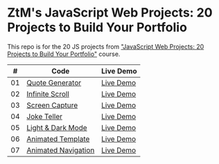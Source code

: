 # ZtM's JavaScript Web Projects: 20 Projects to Build Your Portfolio

This repo is for the 20 JS projects from ["JavaScript Web Projects: 20 Projects to Build Your Portfolio"](https://www.udemy.com/course/javascript-web-projects-to-build-your-portfolio-resume/) course.

|  #  | Code                                                                                                 | Live Demo                                                |
| :-: | ---------------------------------------------------------------------------------------------------- | -------------------------------------------------------- |
| 01  | [Quote Generator](https://github.com/bayramhayri/ztm-20-JS-Projects/tree/master/01-quote-generator/) | [Live Demo](https://dazzling-fermat-b39835.netlify.app/) |
| 02  | [Infinite Scroll](https://github.com/bayramhayri/ztm-20-JS-Projects/tree/master/02-infinite-scroll/) | [Live Demo](https://gifted-johnson-b39173.netlify.app/)  |
| 03  | [Screen Capture](https://github.com/bayramhayri/ztm-20-JS-Projects/tree/master/03-screen-capture/)   | [Live Demo](https://goofy-agnesi-c8ab9a.netlify.app/)    |
| 04  | [Joke Teller](https://github.com/bayramhayri/ztm-20-JS-Projects/tree/master/04-joke-teller/)   | [Live Demo](https://pedantic-volhard-3e8612.netlify.app/)    |
| 05  | [Light & Dark Mode](https://github.com/bayramhayri/ztm-20-JS-Projects/tree/master/05-light-dark-mode/)   | [Live Demo](https://vigilant-wilson-311cf1.netlify.app/)    |
| 06  | [Animated Template](https://github.com/bayramhayri/ztm-20-JS-Projects/tree/master/06-animated-template/)   | [Live Demo](https://dreamy-shockley-f05261.netlify.app/)    |
| 07  | [Animated Navigation](https://github.com/bayramhayri/ztm-20-JS-Projects/tree/master/07-animated-navigation/)   | [Live Demo](https://quizzical-fermat-8d6fbc.netlify.app/)    |